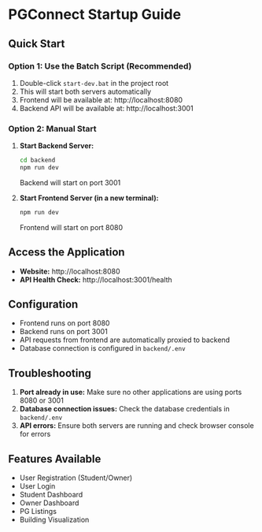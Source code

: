 # PGConnect Startup Guide

## Quick Start

### Option 1: Use the Batch Script (Recommended)
1. Double-click `start-dev.bat` in the project root
2. This will start both servers automatically
3. Frontend will be available at: http://localhost:8080
4. Backend API will be available at: http://localhost:3001

### Option 2: Manual Start
1. **Start Backend Server:**
   ```bash
   cd backend
   npm run dev
   ```
   Backend will start on port 3001

2. **Start Frontend Server (in a new terminal):**
   ```bash
   npm run dev
   ```
   Frontend will start on port 8080

## Access the Application
- **Website:** http://localhost:8080
- **API Health Check:** http://localhost:3001/health

## Configuration
- Frontend runs on port 8080
- Backend runs on port 3001
- API requests from frontend are automatically proxied to backend
- Database connection is configured in `backend/.env`

## Troubleshooting
1. **Port already in use:** Make sure no other applications are using ports 8080 or 3001
2. **Database connection issues:** Check the database credentials in `backend/.env`
3. **API errors:** Ensure both servers are running and check browser console for errors

## Features Available
- User Registration (Student/Owner)
- User Login
- Student Dashboard
- Owner Dashboard
- PG Listings
- Building Visualization